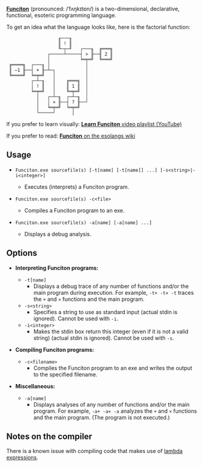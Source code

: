 ﻿**[Funciton](http://esolangs.org/wiki/Funciton)** (pronounced: /ˈfʌŋkɪtɒn/) is a two-dimensional, declarative, functional, esoteric programming language.

To get an idea what the language looks like, here is the factorial function:

```
                   ╓───╖
                   ║ ! ║
                   ╙─┬─╜   ┌───╖  ╔═══╗
               ┌─────┴─────┤ > ╟──╢ 2 ║
               │           ╘═╤═╝  ╚═══╝
 ╔════╗  ┌───╖ │             │
 ║ −1 ╟──┤ + ╟─┴─┐           │
 ╚════╝  ╘═╤═╝   │           │
         ┌─┴─╖   │    ╔═══╗  │
         │ ! ║   │    ║ 1 ║  │
         ╘═╤═╝   │    ╚═╤═╝  │
           │   ┌─┴─╖  ┌─┴─╖  │
           │   │ × ╟──┤ ? ╟──┘
           │   ╘═╤═╝  ╘═╤═╝
           └─────┘      │
```

If you prefer to learn visually: [**Learn Funciton** video playlist (YouTube)](https://www.youtube.com/playlist?list=PLkG32PHxWoJaetjKUMVRONWLgRHQVjmtc)

If you prefer to read: [**Funciton** on the esolangs wiki](https://esolangs.org/wiki/Funciton)

## Usage

* `Funciton.exe sourcefile(s) [-t[name] [-t[name]] ...] [-s<string>|-i<integer>]`

    * Executes (interprets) a Funciton program.

* `Funciton.exe sourcefile(s) -c<file>`

    * Compiles a Funciton program to an exe.

* `Funciton.exe sourcefile(s) -a[name] [-a[name] ...]`

    * Displays a debug analysis.

## Options

* **Interpreting Funciton programs:**

    * `-t[name]`
        * Displays a debug trace of any number of functions and/or the main program during execution. For example, `-t+ -t× -t` traces the `+` and `×` functions and the main program.
    * `-s<string>`
        * Specifies a string to use as standard input (actual stdin is ignored). Cannot be used with `-i`.
    * `-i<integer>`
        * Makes the stdin box return this integer (even if it is not a valid string) (actual stdin is ignored). Cannot be used with `-s`.

* **Compiling Funciton programs:**

    * `-c<filename>`
        * Compiles the Funciton program to an exe and writes the output to the specified filename.

* **Miscellaneous:**

    * `-a[name]`
        * Displays analyses of any number of functions and/or the main program. For example, `-a+ -a× -a` analyzes the `+` and `×` functions and the main program. (The program is not executed.)

## Notes on the compiler

There is a known issue with compiling code that makes use of [lambda expressions](http://esolangs.org/wiki/Funciton#Lambda_expressions).
